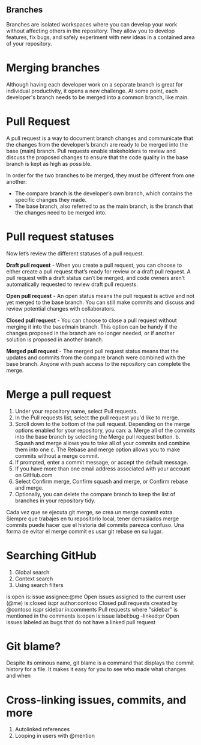 ## Branches 
Branches are isolated workspaces where you can develop your work without affecting others in the repository. They allow you to develop features, fix bugs, and safely experiment with new ideas in a contained area of your repository.

# Merging branches
Although having each developer work on a separate branch is great for individual productivity, it opens a new challenge. At some point, each developer's branch needs to be merged into a common branch, like main.

# Pull Request
A pull request is a way to document branch changes and communicate that the changes from the developer’s branch are ready to be merged into the base (main) branch. Pull requests enable stakeholders to review and discuss the proposed changes to ensure that the code quality in the base branch is kept as high as possible.

In order for the two branches to be merged, they must be different from one another:

- The compare branch is the developer’s own branch, which contains the specific changes they made.
- The base branch, also referred to as the main branch, is the branch that the changes need to be merged into.

# Pull request statuses
Now let’s review the different statuses of a pull request.

__Draft pull request__ - When you create a pull request, you can choose to either create a pull request that’s ready for review or a draft pull request. A pull request with a draft status can’t be merged, and code owners aren’t automatically requested to review draft pull requests.

__Open pull request__ - An open status means the pull request is active and not yet merged to the base branch. You can still make commits and discuss and review potential changes with collaborators.

__Closed pull request__ - You can choose to close a pull request without merging it into the base/main branch. This option can be handy if the changes proposed in the branch are no longer needed, or if another solution is proposed in another branch.

__Merged pull request__ - The merged pull request status means that the updates and commits from the compare branch were combined with the base branch. Anyone with push access to the repository can complete the merge.

# Merge a pull request

1. Under your repository name, select Pull requests.
2. In the Pull requests list, select the pull request you'd like to merge.
3. Scroll down to the bottom of the pull request. Depending on the merge options enabled for your repository, you can:
    a. Merge all of the commits into the base branch by selecting the Merge pull request button.
    b. Squash and merge allows you to take all of your commits and combine them into one
    c. The Rebase and merge option allows you to make commits without a merge commit.
4. If prompted, enter a commit message, or accept the default message.
5. If you have more than one email address associated with your account on GitHub.com
6. Select Confirm merge, Confirm squash and merge, or Confirm rebase and merge.
7. Optionally, you can delete the compare branch to keep the list of branches in your repository tidy.

Cada vez que se ejecuta git merge, se crea un merge commit extra. Siempre que trabajes en tu repositorio local, tener demasiados merge commits puede hacer que el historia del commits parezca confuso. Una forma de evitar el merge commit es usar git rebase en su lugar.

# Searching GitHub

1. Global search
2. Context search
3. Using search filters

is:open is:issue assignee:@me   	    Open issues assigned to the current user (@me)
is:closed is:pr author:contoso	        Closed pull requests created by @contoso
is:pr sidebar in:comments	            Pull requests where "sidebar" is mentioned in the comments
is:open is:issue label:bug -linked:pr	Open issues labeled as bugs that do not have a linked pull request

# Git blame?
Despite its ominous name, git blame is a command that displays the commit history for a file. It makes it easy for you to see who made what changes and when

# Cross-linking issues, commits, and more

1. Autolinked references
2. Looping in users with @mention
